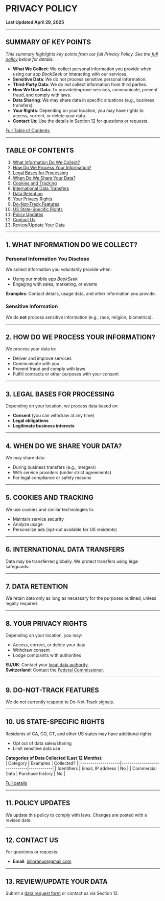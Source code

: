 # PRIVACY POLICY  
**Last Updated April 29, 2025**

---

## SUMMARY OF KEY POINTS  
*This summary highlights key points from our full Privacy Policy. See the [full policy](#table-of-contents) below for details.*

- **What We Collect**: We collect personal information you provide when using our app *BookSeek* or interacting with our services.  
- **Sensitive Data**: We do not process sensitive personal information.  
- **Third-Party Data**: We do not collect information from third parties.  
- **How We Use Data**: To provide/improve services, communicate, prevent fraud, and comply with laws.  
- **Data Sharing**: We may share data in specific situations (e.g., business transfers).  
- **Your Rights**: Depending on your location, you may have rights to access, correct, or delete your data.  
- **Contact Us**: Use the details in Section 12 for questions or requests.  

[Full Table of Contents](#table-of-contents)

---

## TABLE OF CONTENTS  
1. [What Information Do We Collect?](#1-what-information-do-we-collect)  
2. [How Do We Process Your Information?](#2-how-do-we-process-your-information)  
3. [Legal Bases for Processing](#3-legal-bases-for-processing)  
4. [When Do We Share Your Data?](#4-when-do-we-share-your-data)  
5. [Cookies and Tracking](#5-cookies-and-tracking)  
6. [International Data Transfers](#6-international-data-transfers)  
7. [Data Retention](#7-data-retention)  
8. [Your Privacy Rights](#8-your-privacy-rights)  
9. [Do-Not-Track Features](#9-do-not-track-features)  
10. [US State-Specific Rights](#10-us-state-specific-rights)  
11. [Policy Updates](#11-policy-updates)  
12. [Contact Us](#12-contact-us)  
13. [Review/Update Your Data](#13-reviewupdate-your-data)  

---

## 1. WHAT INFORMATION DO WE COLLECT?  
### Personal Information You Disclose  
We collect information you voluntarily provide when:  
- Using our mobile app *BookSeek*  
- Engaging with sales, marketing, or events  

**Examples**: Contact details, usage data, and other information you provide.  

### Sensitive Information  
We do **not** process sensitive information (e.g., race, religion, biometrics).  

---

## 2. HOW DO WE PROCESS YOUR INFORMATION?  
We process your data to:  
- Deliver and improve services  
- Communicate with you  
- Prevent fraud and comply with laws  
- Fulfill contracts or other purposes with your consent  

---

## 3. LEGAL BASES FOR PROCESSING  
Depending on your location, we process data based on:  
- **Consent** (you can withdraw at any time)  
- **Legal obligations**  
- **Legitimate business interests**  

---

## 4. WHEN DO WE SHARE YOUR DATA?  
We may share data:  
- During business transfers (e.g., mergers)  
- With service providers (under strict agreements)  
- For legal compliance or safety reasons  

---

## 5. COOKIES AND TRACKING  
We use cookies and similar technologies to:  
- Maintain service security  
- Analyze usage  
- Personalize ads (opt-out available for US residents)  

---

## 6. INTERNATIONAL DATA TRANSFERS  
Data may be transferred globally. We protect transfers using legal safeguards.  

---

## 7. DATA RETENTION  
We retain data only as long as necessary for the purposes outlined, unless legally required.  

---

## 8. YOUR PRIVACY RIGHTS  
Depending on your location, you may:  
- Access, correct, or delete your data  
- Withdraw consent  
- Lodge complaints with authorities  

**EU/UK**: Contact your [local data authority](https://ec.europa.eu/justice/data-protection/bodies/authorities/index_en.htm).  
**Switzerland**: Contact the [Federal Commissioner](https://www.edoeb.admin.ch/edoeb/en/home.html).  

---

## 9. DO-NOT-TRACK FEATURES  
We do not currently respond to Do-Not-Track signals.  

---

## 10. US STATE-SPECIFIC RIGHTS  
Residents of CA, CO, CT, and other US states may have additional rights:  
- Opt out of data sales/sharing  
- Limit sensitive data use  

**Categories of Data Collected (Last 12 Months):**  
| Category          | Examples                     | Collected? |
|--------------------|------------------------------|------------|
| Identifiers        | Email, IP address            | No         |
| Commercial Data    | Purchase history             | No         |

[Full details](#10-us-state-specific-rights)

---

## 11. POLICY UPDATES  
We update this policy to comply with laws. Changes are posted with a revised date.  

---

## 12. CONTACT US  
For questions or requests:  
- **Email**: billoranus@gmail.com  

---

## 13. REVIEW/UPDATE YOUR DATA  
Submit a [data request form](https://app.termly.io/notify/...) or contact us via Section 12.  
